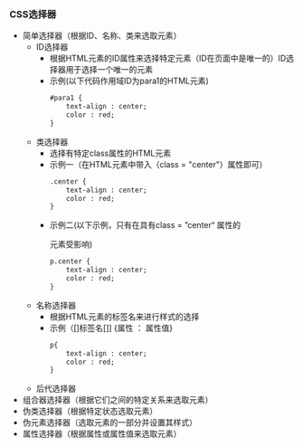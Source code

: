 ### CSS选择器
- 简单选择器（根据ID、名称、类来选取元素）
	- ID选择器
		- 根据HTML元素的ID属性来选择特定元素（ID在页面中是唯一的）ID选择器用于选择一个唯一的元素
		- 示例(以下代码作用域ID为para1的HTML元素)
			```html
			#para1 {
				text-align : center;
				color : red;
			}
			```
	- 类选择器
		- 选择有特定class属性的HTML元素
		- 示例一（在HTML元素中带入（class = "center"）属性即可）
			```html
			.center {
				text-align : center;
				color : red;
			}
			```
		- 示例二(以下示例，只有在具有class = ”center“ 属性的<p />元素受影响)
			```html
			p.center {
				text-align : center;
				color : red;
			}
			```
	- 名称选择器
		- 根据HTML元素的标签名来进行样式的选择
		- 示例（[]标签名[]] {属性 ： 属性值}
			```html
			p{
				text-align : center;
				color : red;
			}
			```
	- 后代选择器
- 组合器选择器（根据它们之间的特定关系来选取元素）
- 伪类选择器（根据特定状态选取元素）
- 伪元素选择器（选取元素的一部分并设置其样式）
- 属性选择器（根据属性或属性值来选取元素）